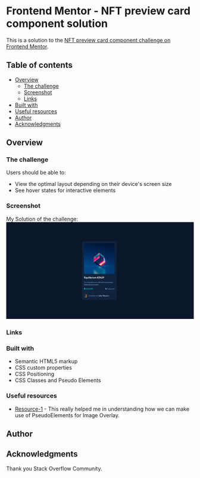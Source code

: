 # Frontend Mentor - NFT preview card component solution

This is a solution to the [NFT preview card component challenge on Frontend Mentor](https://www.frontendmentor.io/challenges/nft-preview-card-component-SbdUL_w0U).

## Table of contents

- [Overview](#overview)
  - [The challenge](#the-challenge)
  - [Screenshot](#screenshot)
  - [Links](#links)
- [Built with](#built-with)
- [Useful resources](#useful-resources)
- [Author](#author)
- [Acknowledgments](#acknowledgments)

## Overview

### The challenge

Users should be able to:

- View the optimal layout depending on their device's screen size
- See hover states for interactive elements

### Screenshot

My Solution of the challenge: 
![](./screenshot.png)

### Links

### Built with

- Semantic HTML5 markup
- CSS custom properties
- CSS Positioning
- CSS Classes and Pseudo Elements

### Useful resources

- [Resource-1](https://stackoverflow.com/questions/40769694/overlay-transparent-image-on-hover) - This really helped me in understanding how we can make use of PseudoElements for Image Overlay. 

## Author

## Acknowledgments

Thank you Stack Overflow Community.

